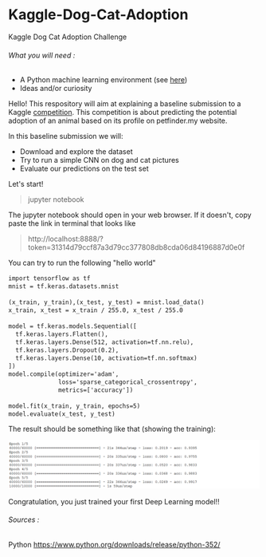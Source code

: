 # Kaggle-Dog-Cat-Adoption
Kaggle Dog Cat Adoption Challenge

###### What you will need :

- A Python machine learning environment (see [here](https://github.com/pleboulanger/Python-install-for-Machine-Learning-Tensorflow-Keras-Windows-7))
- Ideas and/or curiosity

Hello! This respository will aim at explaining a baseline submission to a Kaggle [competition](https://www.kaggle.com/c/petfinder-adoption-prediction).
This competition is about predicting the potential adoption of an animal based on its profile on petfinder.my website.

In this baseline submission we will:
- Download and explore the dataset
- Try to run a simple CNN on dog and cat pictures
- Evaluate our predictions on the test set

Let's start!
>jupyter notebook

The jupyter notebook should open in your web browser. If it doesn't, copy paste the link in terminal that looks like
>http://localhost:8888/?token=31314d79ccf87a3d79cc377808db8cda06d84196887d0e0f

You can try to run the following "hello world"
```
import tensorflow as tf
mnist = tf.keras.datasets.mnist

(x_train, y_train),(x_test, y_test) = mnist.load_data()
x_train, x_test = x_train / 255.0, x_test / 255.0

model = tf.keras.models.Sequential([
  tf.keras.layers.Flatten(),
  tf.keras.layers.Dense(512, activation=tf.nn.relu),
  tf.keras.layers.Dropout(0.2),
  tf.keras.layers.Dense(10, activation=tf.nn.softmax)
])
model.compile(optimizer='adam',
              loss='sparse_categorical_crossentropy',
              metrics=['accuracy'])

model.fit(x_train, y_train, epochs=5)
model.evaluate(x_test, y_test)
```

The result should be something like that (showing the training):

![alt text](https://github.com/pleboulanger/Python-install-for-Machine-Learning-Tensorflow-Keras-Windows-7/blob/master/Mnist.PNG)

Congratulation, you just trained your first Deep Learning model!!

###### Sources :

Python
https://www.python.org/downloads/release/python-352/

